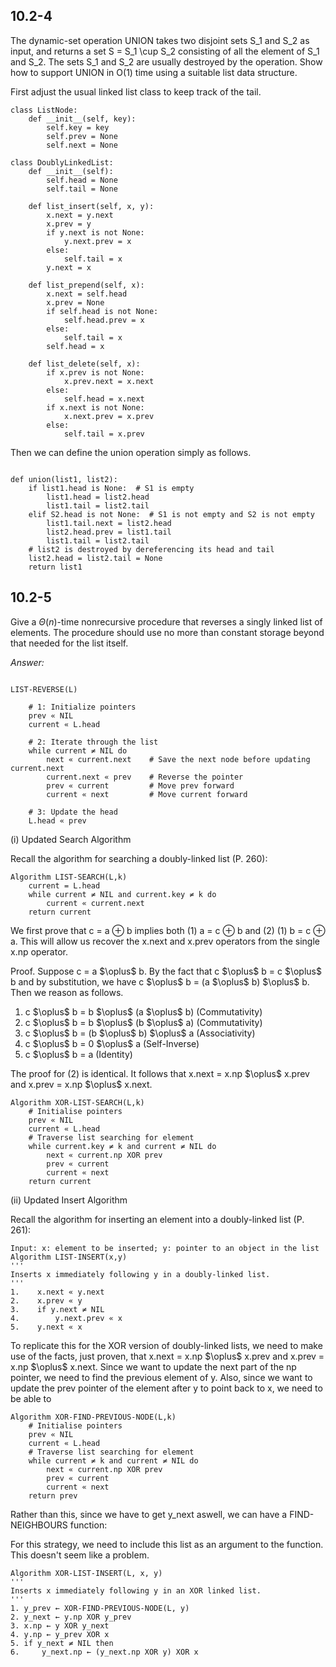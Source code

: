 ## 10.2-4

The dynamic-set operation UNION takes two disjoint sets S_1 and S_2 as input, and returns a set S = S_1 \cup S_2 consisting of all 
the element of S_1 and S_2. The sets S_1 and S_2 are usually destroyed by the operation. Show how to support UNION in O(1) time using 
a suitable list data structure.

First adjust the usual linked list class to keep track of the tail.

```plaintext
class ListNode:
    def __init__(self, key):
        self.key = key
        self.prev = None
        self.next = None

class DoublyLinkedList:
    def __init__(self):
        self.head = None
        self.tail = None

    def list_insert(self, x, y):
        x.next = y.next
        x.prev = y
        if y.next is not None:
            y.next.prev = x
        else:
            self.tail = x
        y.next = x

    def list_prepend(self, x):
        x.next = self.head
        x.prev = None
        if self.head is not None:
            self.head.prev = x
        else:
            self.tail = x
        self.head = x

    def list_delete(self, x):
        if x.prev is not None:
            x.prev.next = x.next
        else:
            self.head = x.next
        if x.next is not None:
            x.next.prev = x.prev
        else:
            self.tail = x.prev
```

Then we can define the union operation simply as follows.

```plaintext

def union(list1, list2):
    if list1.head is None:  # S1 is empty
        list1.head = list2.head
        list1.tail = list2.tail
    elif S2.head is not None:  # S1 is not empty and S2 is not empty
        list1.tail.next = list2.head
        list2.head.prev = list1.tail
        list1.tail = list2.tail
    # list2 is destroyed by dereferencing its head and tail
    list2.head = list2.tail = None
    return list1
```

## 10.2-5

Give a $\Theta (n)$-time nonrecursive procedure that reverses a singly linked list of elements. The procedure should use no more than constant storage beyond that needed for the list itself.

_Answer:_
```plaintext

LIST-REVERSE(L)

    # 1: Initialize pointers
    prev « NIL
    current « L.head

    # 2: Iterate through the list
    while current ≠ NIL do
        next « current.next    # Save the next node before updating current.next
        current.next « prev    # Reverse the pointer
        prev « current         # Move prev forward
        current « next         # Move current forward

    # 3: Update the head
    L.head « prev

```

(i) Updated Search Algorithm

Recall the algorithm for searching a doubly-linked list (P. 260):

```plaintext
Algorithm LIST-SEARCH(L,k)
    current = L.head
    while current ≠ NIL and current.key ≠ k do
        current « current.next
    return current
```

We first prove that c = a $\oplus$ b implies both (1) a = c $\oplus$ b and (2) (1) b = c $\oplus$ a. This will allow us recover the x.next and x.prev operators from the single x.np operator.

Proof.
Suppose c = a \$\oplus\$ b. By the fact that c \$\oplus\$ b = c \$\oplus\$ b and by substitution, we have c \$\oplus\$ b = (a \$\oplus\$ b) \$\oplus\$ b. Then we reason as follows.
1. c \$\oplus\$ b  =  b \$\oplus\$ (a \$\oplus\$ b)  (Commutativity)
2. c \$\oplus\$ b  =  b \$\oplus\$ (b \$\oplus\$ a)  (Commutativity)
3. c \$\oplus\$ b  =  (b \$\oplus\$ b) \$\oplus\$ a  (Associativity)
4. c \$\oplus\$ b  =  0 \$\oplus\$ a                 (Self-Inverse)
5. c \$\oplus\$ b  =  a                              (Identity)

The proof for (2) is identical. It follows that x.next = x.np \$\oplus\$ x.prev and x.prev = x.np \$\oplus\$ x.next.

```plaintext
Algorithm XOR-LIST-SEARCH(L,k)
    # Initialise pointers
    prev « NIL
    current « L.head
    # Traverse list searching for element
    while current.key ≠ k and current ≠ NIL do
        next « current.np XOR prev
        prev « current
        current « next
    return current
```
        
(ii) Updated Insert Algorithm

Recall the algorithm for inserting an element into a doubly-linked list (P. 261):
    
```plaintext
Input: x: element to be inserted; y: pointer to an object in the list
Algorithm LIST-INSERT(x,y)
'''
Inserts x immediately following y in a doubly-linked list.
'''
1.    x.next « y.next
2.    x.prev « y
3.    if y.next ≠ NIL
4.        y.next.prev « x
5.    y.next « x
```

To replicate this for the XOR version of doubly-linked lists, we need to make use of the facts, just proven, that x.next = x.np \$\oplus\$ x.prev and x.prev = x.np \$\oplus\$ x.next. Since we want to update the next part of the np pointer, we need to find the previous element of y. Also, since we want to update the prev pointer of the element after y to point back to x, we need to be able to 

```plaintext
Algorithm XOR-FIND-PREVIOUS-NODE(L,k)
    # Initialise pointers
    prev « NIL
    current « L.head
    # Traverse list searching for element
    while current ≠ k and current ≠ NIL do
        next « current.np XOR prev
        prev « current
        current « next
    return prev
```

Rather than this, since we have to get y_next aswell, we can have a FIND-NEIGHBOURS function:

For this strategy, we need to include this list as an argument to the function. This doesn't seem like a problem.

```plaintext
Algorithm XOR-LIST-INSERT(L, x, y)
'''
Inserts x immediately following y in an XOR linked list.
'''
1. y_prev ← XOR-FIND-PREVIOUS-NODE(L, y)
2. y_next ← y.np XOR y_prev
3. x.np ← y XOR y_next
4. y.np ← y_prev XOR x
5. if y_next ≠ NIL then
6.     y_next.np ← (y_next.np XOR y) XOR x
```


